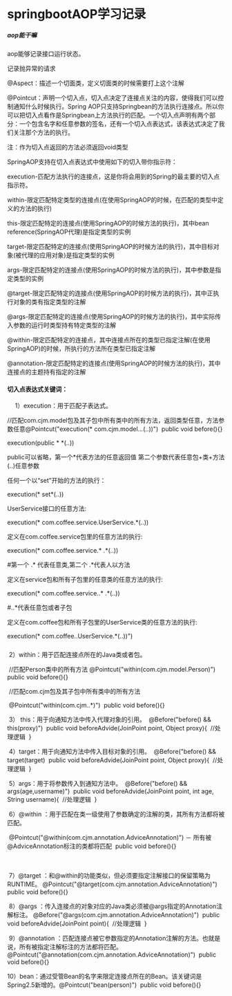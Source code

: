 # springbootAOP学习记录

##### aop能干嘛

aop能够记录接口运行状态。

记录抛异常的请求

@Aspect：描述一个切面类，定义切面类的时候需要打上这个注解

@Pointcut：声明一个切入点，切入点决定了连接点关注的内容，使得我们可以控制通知什么时候执行。Spring AOP只支持Springbean的方法执行连接点。所以你可以把切入点看作是Springbean上方法执行的匹配。一个切入点声明有两个部分：一个包含名字和任意参数的签名，还有一个切入点表达式，该表达式决定了我们关注那个方法的执行。

注：作为切入点返回的方法必须返回void类型

SpringAOP支持在切入点表达式中使用如下的切入带你指示符：

execution-匹配方法执行的连接点，这是你将会用到的Spring的最主要的切入点指示符。

within-限定匹配特定类型的连接点(在使用SpringAOP的时候，在匹配的类型中定义的方法的执行)

this-限定匹配特定的连接点(使用SpringAOP的时候方法的执行)，其中bean reference(SpringAOP代理)是指定类型的实例

target-限定匹配特定的连接点(使用SpringAOP的时候方法的执行)，其中目标对象(被代理的应用对象)是指定类型的实例

args-限定匹配特定的连接点(使用SpringAOP的时候方法的执行)，其中参数是指定类型的实例

@target-限定匹配特定的连接点(使用SpringAOP的时候方法的执行)，其中正执行对象的类有指定类型的注解

@args-限定匹配特定的连接点(使用SpringAOP的时候方法的执行)，其中实际传入参数的运行时类型持有特定类型的注解

@within-限定匹配特定的连接点，其中连接点所在的类型已指定注解(在使用SpringAOP)的时候，所执行的方法所在类型已指定注解

@annotation-限定匹配特定的连接点(使用SpringAOP的时候方法的执行)，其中连接点的主题持有指定的注解

#### 切入点表达式关键词：

　   1）execution：用于匹配子表达式。

​            //匹配com.cjm.model包及其子包中所有类中的所有方法，返回类型任意，方法参数任意
​            @Pointcut("execution(* com.cjm.model..*.*(..))")
​            public void before(){}

execution(public * *(..))

public可以省略，第一个*代表方法的任意返回值 第二个参数代表任意包+类+方法 (..)任意参数

任何一个以“set”开始的方法的执行：

execution(* set*(..))

UserService接口的任意方法:

execution(* com.coffee.service.UserService.*(..))

定义在com.coffee.service包里的任意方法的执行:

execution(* com.coffee.service.* .*(..))

#第一个 .* 代表任意类,第二个 .*代表人以方法

定义在service包和所有子包里的任意类的任意方法的执行:

execution(* com.coffee.service..* .*(..))

#..*代表任意包或者子包

定义在com.coffee包和所有子包里的UserService类的任意方法的执行:

execution(* com.coffee..UserService.*(..))")

##### 

​      2）within：用于匹配连接点所在的Java类或者包。

​            //匹配Person类中的所有方法
​            @Pointcut("within(com.cjm.model.Person)")
​            public void before(){}

 

​            //匹配com.cjm包及其子包中所有类中的所有方法

​            @Pointcut("within(com.cjm..*)")
​            public void before(){}

 

​     3） this：用于向通知方法中传入代理对象的引用。
​            @Before("before() && this(proxy)")
​            public void beforeAdvide(JoinPoint point, Object proxy){
​                  //处理逻辑
​            }

 

​      4）target：用于向通知方法中传入目标对象的引用。
​            @Before("before() && target(target)
​            public void beforeAdvide(JoinPoint point, Object proxy){
​                  //处理逻辑
​            }

 

​      5）args：用于将参数传入到通知方法中。
​            @Before("before() && args(age,username)")
​            public void beforeAdvide(JoinPoint point, int age, String username){
​                  //处理逻辑
​            }

​      6）@within ：用于匹配在类一级使用了参数确定的注解的类，其所有方法都将被匹配。 

​            @Pointcut("@within(com.cjm.annotation.AdviceAnnotation)") － 所有被@AdviceAnnotation标注的类都将匹配
​            public void before(){}

　　

​      7）@target ：和@within的功能类似，但必须要指定注解接口的保留策略为RUNTIME。
​            @Pointcut("@target(com.cjm.annotation.AdviceAnnotation)")
​            public void before(){}

 

​      8）@args ：传入连接点的对象对应的Java类必须被@args指定的Annotation注解标注。
​            @Before("@args(com.cjm.annotation.AdviceAnnotation)")
​            public void beforeAdvide(JoinPoint point){
​                  //处理逻辑
​            }

​      9）@annotation ：匹配连接点被它参数指定的Annotation注解的方法。也就是说，所有被指定注解标注的方法都将匹配。
​            @Pointcut("@annotation(com.cjm.annotation.AdviceAnnotation)")
​            public void before(){}

​      10）bean：通过受管Bean的名字来限定连接点所在的Bean。该关键词是Spring2.5新增的。
​            @Pointcut("bean(person)")
​            public void before(){}